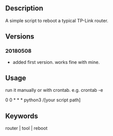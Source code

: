## Description

A simple script to reboot a typical TP-Link router.

## Versions

### 20180508

- added first version. works fine with mine.

## Usage

run it manually or with crontab. e.g. crontab -e

0 0 * * * python3 /[your script path]

## Keywords

router | tool | reboot
